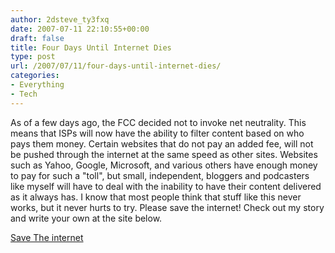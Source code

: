 ```yaml
---
author: 2dsteve_ty3fxq
date: 2007-07-11 22:10:55+00:00
draft: false
title: Four Days Until Internet Dies
type: post
url: /2007/07/11/four-days-until-internet-dies/
categories:
- Everything
- Tech
---
```


As of a few days ago, the FCC decided not to invoke net neutrality. This means that ISPs will now have the ability to filter content based on who pays them money. Certain websites that do not pay an added fee, will not be pushed through the internet at the same speed as other sites. Websites such as Yahoo, Google, Microsoft, and various others have enough money to pay for such a "toll", but small, independent, bloggers and podcasters like myself will have to deal with the inability to have their content delivered as it always has. I know that most people think that stuff like this never works, but it never hurts to try. Please save the internet! Check out my story and write your own at the site below.

[Save The internet](http://www.savetheinternet.com/yourstory/300826)
